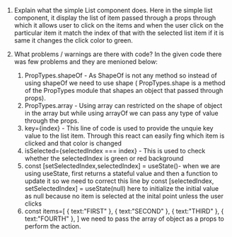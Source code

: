 1. Explain what the simple List component does.
Here in the simple list component, it display the list of item passed through a props through which it allows user to click on the items and when the user click on the particular item it match the index of that with the selected list item if it is same it changes the click color to green.

2. What problems / warnings are there with code?
In the given code there was few problems and they are menioned below:
    1. PropTypes.shapeOf - As ShapeOf is not any method so instead of using shapeOf we need to use shape ( PropTypes.shape is a method of the PropTypes module that              shapes an object that passed through props).
    2. PropTypes.array - Using array can restricted on the shape of object in the array but while using arrayOf we can pass any type of value through the props.
    3. key={index} - This line of code is used to provide the unquie key value to the list item. Through this react can easily fing which item is clicked and that color        is changed
    4. isSelected={selectedIndex === index} - This is used to check whether the selectedIndex is green or red background
    5. const [setSelectedIndex,selectedIndex] = useState()- when we are using useState, first returns  a stateful value and then a function to update it so we need to          correct this line by
       const [selectedIndex, setSelectedIndex] = useState(null) here to initialize the initial value as null because no item is selected at the inital point unless the          user clicks
    6. const items=[ 
    {
    text:"FIRST"
    },
    {
      text:"SECOND"
    },
    {
      text:"THIRD"
    },
    {
      text:"FOURTH"
    },
  ]
    we need to pass the array of object as a props to perform the action.
